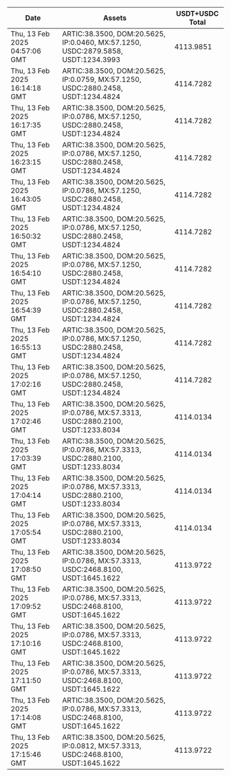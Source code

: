 | Date                          | Assets                                                                            | USDT+USDC Total |
| ----------------------------- | --------------------------------------------------------------------------------- | --------------- |
| Thu, 13 Feb 2025 04:57:06 GMT | ARTIC:38.3500, DOM:20.5625, IP:0.0460, MX:57.1250, USDC:2879.5858, USDT:1234.3993 | 4113.9851       |
| Thu, 13 Feb 2025 16:14:18 GMT | ARTIC:38.3500, DOM:20.5625, IP:0.0759, MX:57.1250, USDC:2880.2458, USDT:1234.4824 | 4114.7282       |
| Thu, 13 Feb 2025 16:17:35 GMT | ARTIC:38.3500, DOM:20.5625, IP:0.0786, MX:57.1250, USDC:2880.2458, USDT:1234.4824 | 4114.7282       |
| Thu, 13 Feb 2025 16:23:15 GMT | ARTIC:38.3500, DOM:20.5625, IP:0.0786, MX:57.1250, USDC:2880.2458, USDT:1234.4824 | 4114.7282       |
| Thu, 13 Feb 2025 16:43:05 GMT | ARTIC:38.3500, DOM:20.5625, IP:0.0786, MX:57.1250, USDC:2880.2458, USDT:1234.4824 | 4114.7282       |
| Thu, 13 Feb 2025 16:50:32 GMT | ARTIC:38.3500, DOM:20.5625, IP:0.0786, MX:57.1250, USDC:2880.2458, USDT:1234.4824 | 4114.7282 |
| Thu, 13 Feb 2025 16:54:10 GMT | ARTIC:38.3500, DOM:20.5625, IP:0.0786, MX:57.1250, USDC:2880.2458, USDT:1234.4824 | 4114.7282 |
| Thu, 13 Feb 2025 16:54:39 GMT | ARTIC:38.3500, DOM:20.5625, IP:0.0786, MX:57.1250, USDC:2880.2458, USDT:1234.4824 | 4114.7282 |
| Thu, 13 Feb 2025 16:55:13 GMT | ARTIC:38.3500, DOM:20.5625, IP:0.0786, MX:57.1250, USDC:2880.2458, USDT:1234.4824 | 4114.7282 |
| Thu, 13 Feb 2025 17:02:16 GMT | ARTIC:38.3500, DOM:20.5625, IP:0.0786, MX:57.1250, USDC:2880.2458, USDT:1234.4824 | 4114.7282 |
| Thu, 13 Feb 2025 17:02:46 GMT | ARTIC:38.3500, DOM:20.5625, IP:0.0786, MX:57.3313, USDC:2880.2100, USDT:1233.8034 | 4114.0134 |
| Thu, 13 Feb 2025 17:03:39 GMT | ARTIC:38.3500, DOM:20.5625, IP:0.0786, MX:57.3313, USDC:2880.2100, USDT:1233.8034 | 4114.0134 |
| Thu, 13 Feb 2025 17:04:14 GMT | ARTIC:38.3500, DOM:20.5625, IP:0.0786, MX:57.3313, USDC:2880.2100, USDT:1233.8034 | 4114.0134 |
| Thu, 13 Feb 2025 17:05:54 GMT | ARTIC:38.3500, DOM:20.5625, IP:0.0786, MX:57.3313, USDC:2880.2100, USDT:1233.8034 | 4114.0134 |
| Thu, 13 Feb 2025 17:08:50 GMT | ARTIC:38.3500, DOM:20.5625, IP:0.0786, MX:57.3313, USDC:2468.8100, USDT:1645.1622 | 4113.9722 |
| Thu, 13 Feb 2025 17:09:52 GMT | ARTIC:38.3500, DOM:20.5625, IP:0.0786, MX:57.3313, USDC:2468.8100, USDT:1645.1622 | 4113.9722 |
| Thu, 13 Feb 2025 17:10:16 GMT | ARTIC:38.3500, DOM:20.5625, IP:0.0786, MX:57.3313, USDC:2468.8100, USDT:1645.1622 | 4113.9722 |
| Thu, 13 Feb 2025 17:11:50 GMT | ARTIC:38.3500, DOM:20.5625, IP:0.0786, MX:57.3313, USDC:2468.8100, USDT:1645.1622 | 4113.9722 |
| Thu, 13 Feb 2025 17:14:08 GMT | ARTIC:38.3500, DOM:20.5625, IP:0.0786, MX:57.3313, USDC:2468.8100, USDT:1645.1622 | 4113.9722 |
| Thu, 13 Feb 2025 17:15:46 GMT | ARTIC:38.3500, DOM:20.5625, IP:0.0812, MX:57.3313, USDC:2468.8100, USDT:1645.1622 | 4113.9722 |
